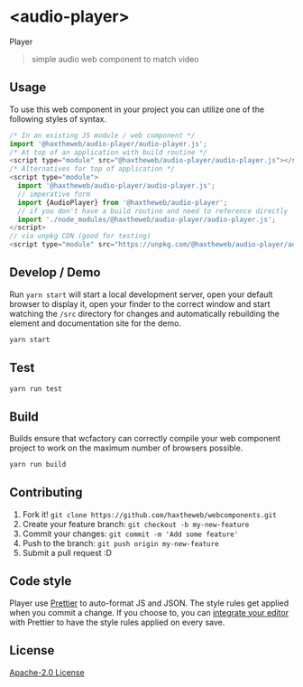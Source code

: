 # &lt;audio-player&gt;

Player
> simple audio web component to match video

## Usage
To use this web component in your project you can utilize one of the following styles of syntax.

```js
/* In an existing JS module / web component */
import '@haxtheweb/audio-player/audio-player.js';
/* At top of an application with build routine */
<script type="module" src="@haxtheweb/audio-player/audio-player.js"></script>
/* Alternatives for top of application */
<script type="module">
  import '@haxtheweb/audio-player/audio-player.js';
  // imperative form
  import {AudioPlayer} from '@haxtheweb/audio-player';
  // if you don't have a build routine and need to reference directly
  import './node_modules/@haxtheweb/audio-player/audio-player.js';
</script>
// via unpkg CDN (good for testing)
<script type="module" src="https://unpkg.com/@haxtheweb/audio-player/audio-player.js"></script>
```

## Develop / Demo
Run `yarn start` will start a local development server, open your default browser to display it, open your finder to the correct window and start watching the `/src` directory for changes and automatically rebuilding the element and documentation site for the demo.
```bash
yarn start
```

## Test

```bash
yarn run test
```

## Build
Builds ensure that wcfactory can correctly compile your web component project to
work on the maximum number of browsers possible.
```bash
yarn run build
```

## Contributing

1. Fork it! `git clone https://github.com/haxtheweb/webcomponents.git`
2. Create your feature branch: `git checkout -b my-new-feature`
3. Commit your changes: `git commit -m 'Add some feature'`
4. Push to the branch: `git push origin my-new-feature`
5. Submit a pull request :D

## Code style

Player  use [Prettier][prettier] to auto-format JS and JSON.  The style rules get applied when you commit a change.  If you choose to, you can [integrate your editor][prettier-ed] with Prettier to have the style rules applied on every save.

[prettier]: https://github.com/prettier/prettier/
[prettier-ed]: https://github.com/prettier/prettier/#editor-integration
[polyserve]: https://github.com/Polymer/polyserve
[web-component-tester]: https://github.com/Polymer/web-component-tester

## License
[Apache-2.0 License](http://opensource.org/licenses/Apache-2.0)